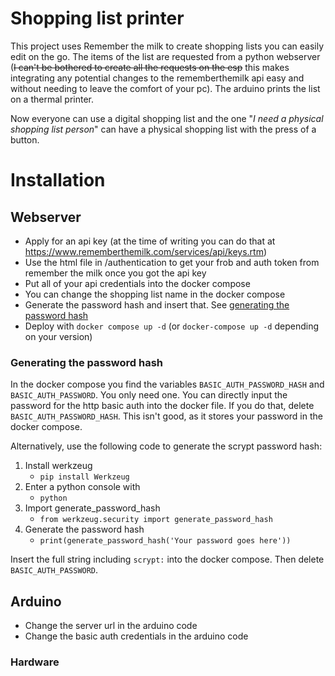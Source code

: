 # Shopping list printer
This project uses Remember the milk to create shopping lists you can easily edit on the go.
The items of the list are requested from a python webserver (~~I can't be bothered to create all the requests on the esp~~ this makes integrating any potential changes to the rememberthemilk api easy and without needing to leave the comfort of your pc).
The arduino prints the list on a thermal printer.

Now everyone can use a digital shopping list and the one "_I need a physical shopping list person_" can have a physical shopping list with the press of a button.

# Installation
## Webserver
- Apply for an api key (at the time of writing you can do that at https://www.rememberthemilk.com/services/api/keys.rtm)
- Use the html file in /authentication to get your frob and auth token from remember the milk once you got the api key
- Put all of your api credentials into the docker compose
- You can change the shopping list name in the docker compose
- Generate the password hash and insert that. See [generating the password hash](#generating-the-password-hash)
- Deploy with `docker compose up -d` (or `docker-compose up -d` depending on your version)

### Generating the password hash
In the docker compose you find the variables `BASIC_AUTH_PASSWORD_HASH` and `BASIC_AUTH_PASSWORD`. You only need one.
You can directly input the password for the http basic auth into the docker file. If you do that, delete `BASIC_AUTH_PASSWORD_HASH`. This isn't good, as it stores your password in the docker compose.

Alternatively, use the following code to generate the scrypt password hash:
1. Install werkzeug
   - `pip install Werkzeug`
2. Enter a python console with
   - `python`
3. Import generate_password_hash
   - `from werkzeug.security import generate_password_hash`
4. Generate the password hash
   - `print(generate_password_hash('Your password goes here'))`

Insert the full string including `scrypt:` into the docker compose. Then delete `BASIC_AUTH_PASSWORD`.

## Arduino
- Change the server url in the arduino code
- Change the basic auth credentials in the arduino code

### Hardware

